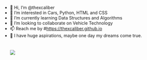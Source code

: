 - 👋 Hi, I’m @thexcaliber
- 👀 I’m interested in Cars, Python, HTML and CSS
- 🌱 I’m currently learning Data Structures and Algorithms
- 💞️ I’m looking to collaborate on Vehicle Technology 
- 📫 Reach me by #https://thexcaliber.github.io
- 🎀 I have huge aspirations, maybe one day my dreams come true.
  # <img src="https://www.codewars.com/users/thexcaliber/badges/large">

<!---
thexcaliber/thexcaliber is a ✨ special ✨ repository because its `README.md` (this file) appears on your GitHub profile.
You can click the Preview link to take a look at your changes.
--->
